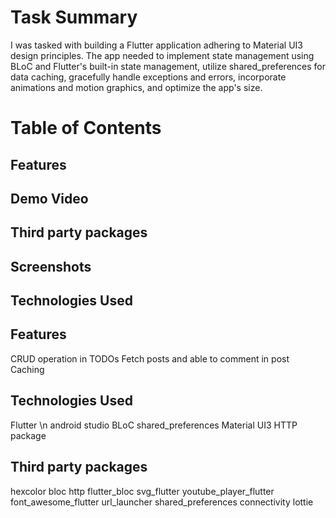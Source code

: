 # Task Summary
I was tasked with building a Flutter application adhering to Material UI3 design principles. The app needed to implement state management using BLoC and Flutter's built-in state management, utilize shared_preferences for data caching, gracefully handle exceptions and errors, incorporate animations and motion graphics, and optimize the app's size.

# Table of Contents
## Features
## Demo Video
## Third party packages
## Screenshots
## Technologies Used

## Features
CRUD operation in TODOs
Fetch posts and able to comment in post
Caching

## Technologies Used
Flutter \n
android studio
BLoC
shared_preferences
Material UI3
HTTP package

## Third party packages
hexcolor
bloc
http
flutter_bloc
svg_flutter
youtube_player_flutter
font_awesome_flutter
url_launcher
shared_preferences
connectivity
lottie
